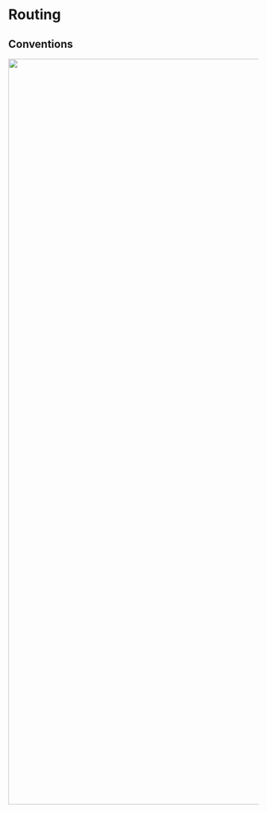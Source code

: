 <!-- .slide: class="with-code" -->

<style>
  .routing-naming-example {
    width: 1500px;
    height: auto;
  }
</style>

# Routing

## Conventions

<img src="./assets/images/02-routing/naming-global-error.png" class="routing-naming-example "  />
